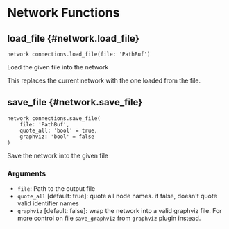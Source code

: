 # Network Functions
## load_file {#network.load_file}
```sig
network connections.load_file(file: 'PathBuf')
```

Load the given file into the network

This replaces the current network with the one loaded from the
file.
## save_file {#network.save_file}
```sig
network connections.save_file(
    file: 'PathBuf',
    quote_all: 'bool' = true,
    graphviz: 'bool' = false
)
```

Save the network into the given file

### Arguments
- `file`: Path to the output file
- `quote_all` [default: true]: quote all node names.
if false, doesn't quote valid identifier names
- `graphviz` [default: false]: wrap the network into
a valid graphviz file. For more control on file
`save_graphviz` from `graphviz` plugin instead.
